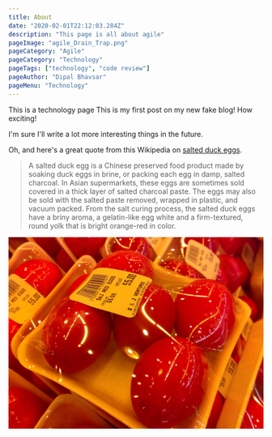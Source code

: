 ```yaml
---
title: About
date: "2020-02-01T22:12:03.284Z"
description: "This page is all about agile"
pageImage: "agile_Drain_Trap.png"
pageCategory: "Agile"
pageCategory: "Technology"
pageTags: ["technology", "code review"]
pageAuthor: "Dipal Bhavsar"
pageMenu: "Technology"
---
```


This is a technology page
This is my first post on my new fake blog! How exciting!

I'm sure I'll write a lot more interesting things in the future.

Oh, and here's a great quote from this Wikipedia on
[salted duck eggs](http://en.wikipedia.org/wiki/Salted_duck_egg).

> A salted duck egg is a Chinese preserved food product made by soaking duck
> eggs in brine, or packing each egg in damp, salted charcoal. In Asian
> supermarkets, these eggs are sometimes sold covered in a thick layer of salted
> charcoal paste. The eggs may also be sold with the salted paste removed,
> wrapped in plastic, and vacuum packed. From the salt curing process, the
> salted duck eggs have a briny aroma, a gelatin-like egg white and a
> firm-textured, round yolk that is bright orange-red in color.

![Chinese Salty Egg](./salty_egg.jpg)
